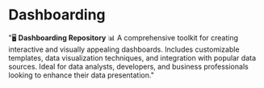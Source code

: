 # Dashboarding
"🖥️ **Dashboarding Repository** 📊 A comprehensive toolkit for creating interactive and visually appealing dashboards. Includes customizable templates, data visualization techniques, and integration with popular data sources. Ideal for data analysts, developers, and business professionals looking to enhance their data presentation."
